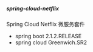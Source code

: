 #####  spring-cloud-netflix
Spring Cloud Netflix 微服务套件


* spring boot 2.1.2.RELEASE
* spring cloud Greenwich.SR2


